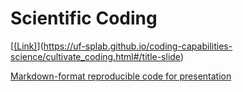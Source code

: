 # Scientific Coding

[[(Link)](ccc_overview.png)](https://uf-splab.github.io/coding-capabilities-science/cultivate_coding.html#/title-slide)

[Markdown-format reproducible code for presentation](cultivate_coding.qmd)

